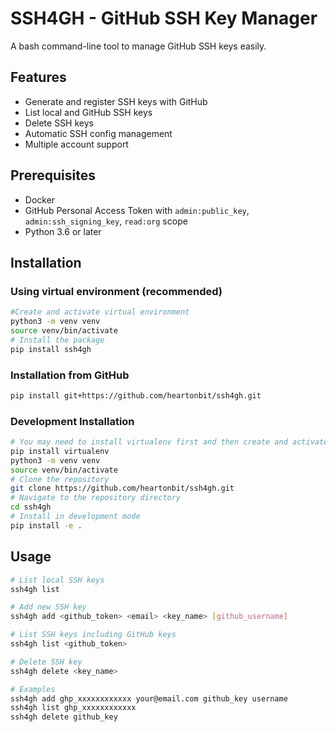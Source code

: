 # SSH4GH - GitHub SSH Key Manager

A bash command-line tool to manage GitHub SSH keys easily.

## Features

- Generate and register SSH keys with GitHub
- List local and GitHub SSH keys
- Delete SSH keys
- Automatic SSH config management
- Multiple account support

## Prerequisites

- Docker
- GitHub Personal Access Token with `admin:public_key`, `admin:ssh_signing_key`, `read:org` scope
- Python 3.6 or later

## Installation

### Using virtual environment (recommended)

```bash
#Create and activate virtual environment
python3 -m venv venv
source venv/bin/activate
# Install the package
pip install ssh4gh
```

### Installation from GitHub

```bash
pip install git+https://github.com/heartonbit/ssh4gh.git
```

### Development Installation

```bash
# You may need to install virtualenv first and then create and activate virtual environment
pip install virtualenv
python3 -m venv venv
source venv/bin/activate
# Clone the repository
git clone https://github.com/heartonbit/ssh4gh.git
# Navigate to the repository directory
cd ssh4gh
# Install in development mode
pip install -e .
```

## Usage

```bash
# List local SSH keys
ssh4gh list

# Add new SSH key
ssh4gh add <github_token> <email> <key_name> [github_username]

# List SSH keys including GitHub keys
ssh4gh list <github_token>

# Delete SSH key
ssh4gh delete <key_name>

# Examples
ssh4gh add ghp_xxxxxxxxxxxx your@email.com github_key username
ssh4gh list ghp_xxxxxxxxxxxx
ssh4gh delete github_key

```

